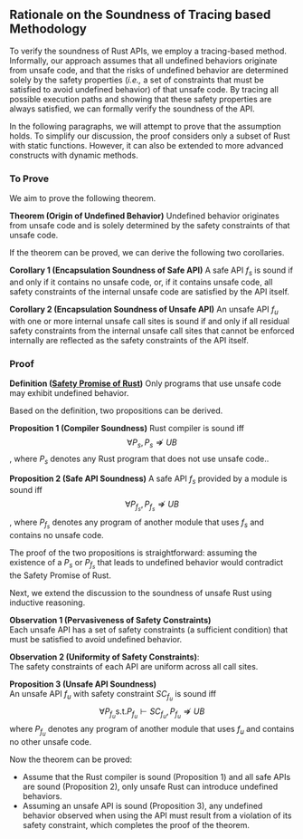 <script src="https://cdn.jsdelivr.net/npm/mathjax@3/es5/tex-mml-chtml.js"></script>
## Rationale on the Soundness of Tracing based Methodology
To verify the soundness of Rust APIs, we employ a tracing-based method.
Informally, our approach assumes that all undefined behaviors originate from unsafe code, 
and that the risks of undefined behavior are determined solely by the safety properties (_i.e.,_ a set of constraints that must be satisfied to avoid undefined behavior) of that unsafe code.
By tracing all possible execution paths and showing that these safety properties are always satisfied, we can formally verify the soundness of the API.

In the following paragraphs, we will attempt to prove that the assumption holds.
To simplify our discussion, the proof considers only a subset of Rust with static functions.
However, it can also be extended to more advanced constructs with dynamic methods.

### To Prove

We aim to prove the following theorem. 

**Theorem (Origin of Undefined Behavior)**
Undefined behavior originates from unsafe code and is solely determined by the safety constraints of that unsafe code.

If the theorem can be proved, we can derive the following two corollaries.

**Corollary 1 (Encapsulation Soundness of Safe API)** 
A safe API $f_s$ is sound if and only if it contains no unsafe code, 
or, if it contains unsafe code, all safety constraints of the internal unsafe code are satisfied by the API itself.

**Corollary 2 (Encapsulation Soundness of Unsafe API)** 
An unsafe API $f_u$ with one or more internal unsafe call sites is sound if and only if 
all residual safety constraints from the internal unsafe call sites that cannot be enforced internally are reflected as the safety constraints of the API itself.

### Proof

**Definition ([Safety Promise of Rust](https://rust-lang.github.io/unsafe-code-guidelines/glossary.html#soundness-of-code--of-a-library))**
Only programs that use unsafe code may exhibit undefined behavior.

Based on the definition, two propositions can be derived.

**Proposition 1 (Compiler Soundness)**
Rust compiler is sound iff $$\forall P_s, P_s \nRightarrow UB$$, where $P_s$ denotes any Rust program that does not use unsafe code..

**Proposition 2 (Safe API Soundness)**
A safe API $f_s$ provided by a module is sound iff $$\forall P_{f_s}, P_{f_s} \nRightarrow UB$$, where $P_{f_s}$ denotes any program of another module that uses $f_s$ and contains no unsafe code.

The proof of the two propositions is straightforward: assuming the existence of a $P_s$ or $P_{f_s}$ that leads to undefined behavior would contradict the Safety Promise of Rust.

Next, we extend the discussion to the soundness of unsafe Rust using inductive reasoning.

**Observation 1 (Pervasiveness of Safety Constraints)**  
Each unsafe API has a set of safety constraints (a sufficient condition) that must be satisfied to avoid undefined behavior.

**Observation 2 (Uniformity of Safety Constraints)**:  
The safety constraints of each API are uniform across all call sites.

**Proposition 3 (Unsafe API Soundness)**  
An unsafe API $f_u$ with safety constraint $SC_{f_u}$ is sound iff
$$\forall P_{f_u} \text{s.t.} P_{f_u} \vdash SC_{f_u}, P_{f_u} \nRightarrow UB$$
where $P_{f_u}$ denotes any program of another module that uses $f_u$ and contains no other unsafe code.

Now the theorem can be proved:
- Assume that the Rust compiler is sound (Proposition 1) and all safe APIs are sound (Proposition 2), only unsafe Rust can introduce undefined behaviors.
- Assuming an unsafe API is sound (Proposition 3), any undefined behavior observed when using the API​ must result from a violation of its safety constraint, which completes the proof of the theorem.



